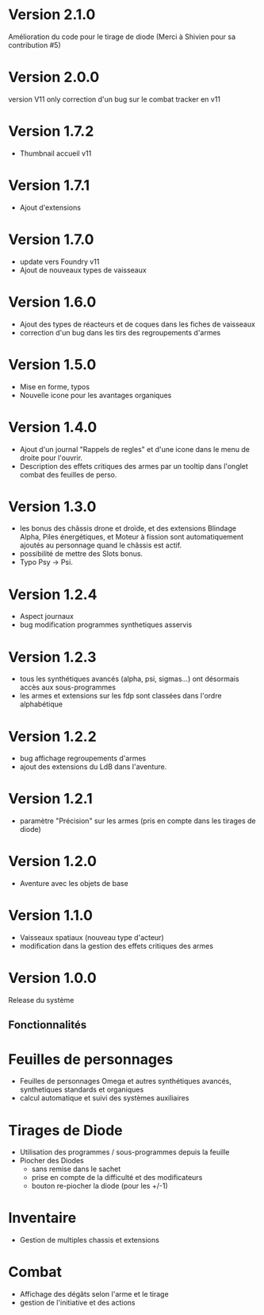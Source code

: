 # Version 2.1.0
Amélioration du code pour le tirage de diode (Merci à Shivien pour sa contribution #5)
# Version 2.0.0
version V11 only
correction d'un bug sur le combat tracker en v11
# Version 1.7.2
- Thumbnail accueil v11
# Version 1.7.1
- Ajout d'extensions
# Version 1.7.0
- update vers Foundry v11
- Ajout de nouveaux types de vaisseaux
# Version 1.6.0
- Ajout des types de réacteurs et de coques dans les fiches de vaisseaux
- correction d'un bug dans les tirs des regroupements d'armes
# Version 1.5.0
- Mise en forme, typos
- Nouvelle icone pour les avantages organiques
# Version 1.4.0
- Ajout d'un journal "Rappels de regles" et d'une icone dans le menu de droite pour l'ouvrir.
- Description des effets critiques des armes par un tooltip dans l'onglet combat des feuilles de perso.
# Version 1.3.0
- les bonus des châssis drone et droïde, et des extensions Blindage Alpha, Piles énergétiques, et Moteur à fission sont automatiquement ajoutés au personnage quand le châssis est actif.
- possibilité de mettre des Slots bonus.
- Typo Psy -> Psi.
# Version 1.2.4
- Aspect journaux
- bug modification programmes synthetiques asservis
# Version 1.2.3
- tous les synthétiques avancés (alpha, psi, sigmas...) ont désormais accès aux sous-programmes
- les armes et extensions sur les fdp sont classées dans l'ordre alphabétique
# Version 1.2.2
- bug affichage regroupements d'armes
- ajout des extensions du LdB dans l'aventure.
# Version 1.2.1
- paramètre "Précision" sur les armes (pris en compte dans les tirages de diode)
# Version 1.2.0
- Aventure avec les objets de base
# Version 1.1.0
- Vaisseaux spatiaux (nouveau type d'acteur)
- modification dans la gestion des effets critiques des armes
# Version 1.0.0
Release du système

## Fonctionnalités
# Feuilles de personnages
- Feuilles de personnages Omega et autres synthétiques avancés, synthetiques standards et organiques
- calcul automatique et suivi des systèmes auxiliaires
# Tirages de Diode
- Utilisation des programmes / sous-programmes depuis la feuille
- Piocher des Diodes
    - sans remise dans le sachet
    - prise en compte de la difficulté et des modificateurs
    - bouton re-piocher la diode (pour les +/-1)
# Inventaire
- Gestion de multiples chassis et extensions
# Combat
- Affichage des dégâts selon l'arme et le tirage
- gestion de l'initiative et des actions

